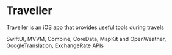 # Traveller
 Traveller is an iOS app that provides useful tools during travels

SwiftUI, MVVM, Combine, CoreData, MapKit and OpenWeather, GoogleTranslation, ExchangeRate APIs
